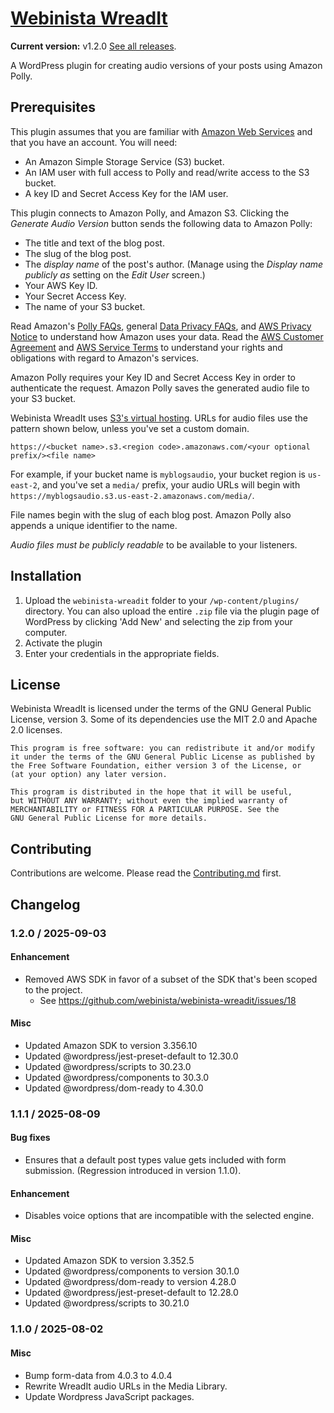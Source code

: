 # [Webinista WreadIt](https://wreadit.webinista.com/)

**Current version:** v1.2.0 [See all releases](https://github.com/webinista/webinista-wreadit/releases/).

A WordPress plugin for creating audio versions of your posts using Amazon Polly.

## Prerequisites

This plugin assumes that you are familiar with [Amazon Web Services](https://aws.amazon.com/) and that you have an account. You will need:

- An Amazon Simple Storage Service (S3) bucket.
- An IAM user with full access to Polly and read/write access to the S3 bucket.
- A key ID and Secret Access Key for the IAM user.

This plugin connects to Amazon Polly, and Amazon S3. Clicking the _Generate Audio Version_ button sends the following data to Amazon Polly:

- The title and text of the blog post.
- The slug of the blog post.
- The _display name_ of the post's author. (Manage using the _Display name publicly as_ setting on the _Edit User_ screen.)
- Your AWS Key ID.
- Your Secret Access Key.
- The name of your S3 bucket.

Read Amazon's [Polly FAQs](https://aws.amazon.com/polly/faqs/#topic-2),
general [Data Privacy FAQs](https://aws.amazon.com/compliance/data-privacy-faq/), and [AWS Privacy Notice](https://aws.amazon.com/privacy/) to understand how Amazon uses your data. Read the [AWS Customer Agreement](https://aws.amazon.com/agreement/) and [AWS Service Terms](https://aws.amazon.com/service-terms/) to understand your rights and obligations with regard to Amazon's services.

Amazon Polly requires your Key ID and Secret Access Key in order to authenticate the request. Amazon Polly saves the generated audio file to your S3 bucket.

Webinista WreadIt uses [S3's virtual hosting](https://docs.aws.amazon.com/AmazonS3/latest/userguide/VirtualHosting.html
). URLs for audio files use the pattern shown below, unless you've set a custom domain.

`https://<bucket name>.s3.<region code>.amazonaws.com/<your optional prefix/><file name>`

For example, if your bucket name is `myblogsaudio`, your bucket region is `us-east-2`, and you've set a `media/` prefix, your audio URLs will begin with  `https://myblogsaudio.s3.us-east-2.amazonaws.com/media/`.

File names begin with the slug of each blog post. Amazon Polly also appends a unique identifier to the name.

_Audio files must be publicly readable_ to be available to your listeners.

## Installation

1. Upload the `webinista-wreadit` folder to your `/wp-content/plugins/` directory. You can also upload the entire `.zip` file via the plugin page of WordPress by clicking 'Add New' and selecting the zip from your computer.
2. Activate the plugin
3. Enter your credentials in the appropriate fields.


## License

Webinista WreadIt is licensed under the terms of the GNU General Public License, version 3. Some of its dependencies use the MIT 2.0 and Apache 2.0 licenses.

    This program is free software: you can redistribute it and/or modify
    it under the terms of the GNU General Public License as published by
    the Free Software Foundation, either version 3 of the License, or
    (at your option) any later version.
    
    This program is distributed in the hope that it will be useful,
    but WITHOUT ANY WARRANTY; without even the implied warranty of
    MERCHANTABILITY or FITNESS FOR A PARTICULAR PURPOSE. See the
    GNU General Public License for more details.

## Contributing

Contributions are welcome. Please read the [Contributing.md](https://github.com/webinista/webinista-wreadit/blob/main/CONTRIBUTING.md) first.

## Changelog

### 1.2.0 / 2025-09-03

#### Enhancement

- Removed AWS SDK in favor of a subset of the SDK that's been scoped to the project.
  - See https://github.com/webinista/webinista-wreadit/issues/18

#### Misc

- Updated Amazon SDK to version 3.356.10
- Updated @wordpress/jest-preset-default to 12.30.0
- Updated @wordpress/scripts to 30.23.0
- Updated @wordpress/components to 30.3.0
- Updated @wordpress/dom-ready to 4.30.0

### 1.1.1 / 2025-08-09

#### Bug fixes

- Ensures that a default post types value gets included with form submission. (Regression introduced in version 1.1.0).

#### Enhancement

- Disables voice options that are incompatible with the selected engine.

#### Misc

- Updated Amazon SDK to version 3.352.5
- Updated @wordpress/components to version 30.1.0
- Updated @wordpress/dom-ready to version 4.28.0
- Updated @wordpress/jest-preset-default to 12.28.0
- Updated @wordpress/scripts to 30.21.0

### 1.1.0 / 2025-08-02

#### Misc

- Bump form-data from 4.0.3 to 4.0.4
- Rewrite WreadIt audio URLs in the Media Library.
- Update Wordpress JavaScript packages.
